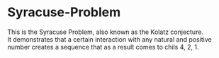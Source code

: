 # Syracuse-Problem
This is the Syracuse Problem, also known as the Kolatz conjecture.<br/>
It demonstrates that a certain interaction with any natural and positive number creates a sequence that as a result comes to chils 4, 2, 1.

